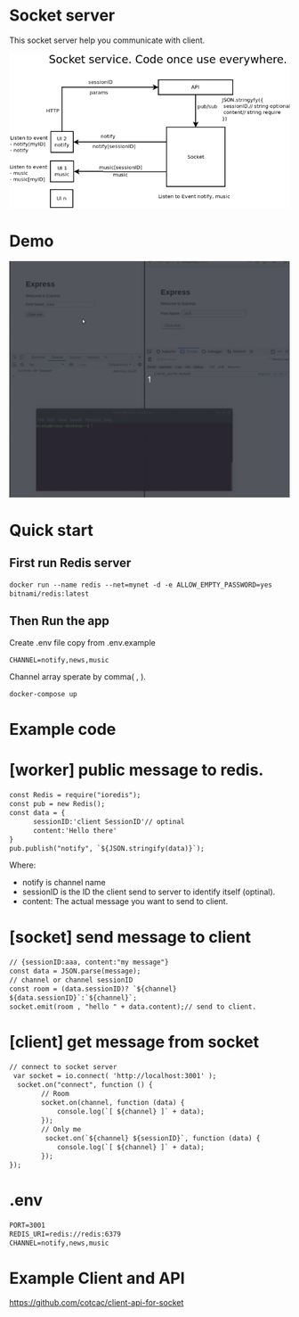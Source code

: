 # Socket server
This socket server help you communicate with client.

![Alt][1]

[1]: /socket.png "Title"
# Demo

![Alt][2]

[2]: /socket.gif "Title"
# Quick start

## First run Redis server

```
docker run --name redis --net=mynet -d -e ALLOW_EMPTY_PASSWORD=yes bitnami/redis:latest
```
## Then Run the app
Create .env file copy from .env.example
```
CHANNEL=notify,news,music
```
Channel array sperate by comma( , ).
```
docker-compose up
```

# Example code

# [worker] public message to redis.
```
const Redis = require("ioredis");
const pub = new Redis();
const data = {
      sessionID:'client SessionID'// optinal
      content:'Hello there'
}
pub.publish("notify", `${JSON.stringify(data)}`);
```
Where:
- notify is channel name
- sessionID is the ID the client send to server to identify itself (optinal).
- content: The actual message you want to send to client.

# [socket] send message to client
```
// {sessionID:aaa, content:"my message"}
const data = JSON.parse(message); 
// channel or channel sessionID
const room = (data.sessionID)? `${channel} ${data.sessionID}`:`${channel}`;
socket.emit(room , "hello " + data.content);// send to client.
```
# [client] get message from socket
```
// connect to socket server
 var socket = io.connect( 'http://localhost:3001' );
  socket.on("connect", function () {
        // Room
        socket.on(channel, function (data) {
            console.log(`[ ${channel} ]` + data);
        });
        // Only me
         socket.on(`${channel} ${sessionID}`, function (data) {
            console.log(`[ ${channel} ]` + data);
        });
});

```

# .env
```
PORT=3001
REDIS_URI=redis://redis:6379
CHANNEL=notify,news,music
```

# Example Client and API

https://github.com/cotcac/client-api-for-socket
